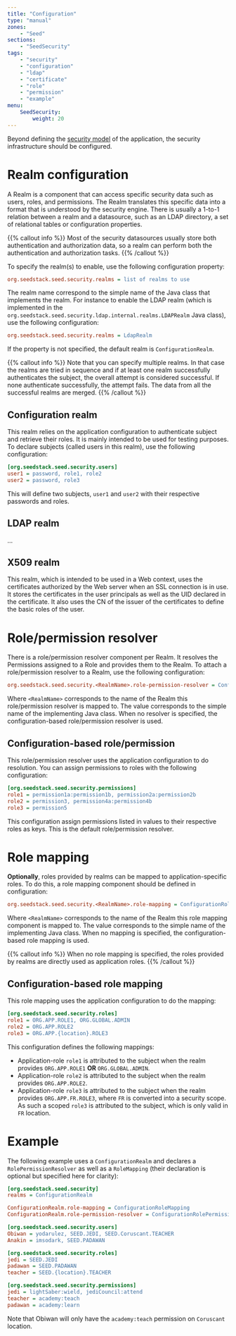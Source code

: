 ```yaml
---
title: "Configuration"
type: "manual"
zones:
    - "Seed"
sections:
    - "SeedSecurity"
tags:
    - "security"
    - "configuration"
    - "ldap"
    - "certificate"
    - "role"
    - "permission"
    - "example"
menu:
    SeedSecurity:
        weight: 20
---
```


Beyond defining the [security model](../security-model) of the application, the security infrastructure should be
configured.

# Realm configuration

A Realm is a component that can access specific security data such as users, roles, and permissions. The Realm translates 
this specific data into a format that is understood by the security engine. There is usually a 1-to-1 relation between
a realm and a datasource, such as an LDAP directory, a set of relational tables or configuration properties.
 
{{% callout info %}}
Most of the security datasources usually store both authentication and authorization data, so a realm can perform both 
the authentication and authorization tasks.
{{% /callout %}}

To specify the realm(s) to enable, use the following configuration property:

```ini
org.seedstack.seed.security.realms = list of realms to use
```
    
The realm name correspond to the simple name of the Java class that implements the realm. For instance to enable the
LDAP realm (which is implemented in the `org.seedstack.seed.security.ldap.internal.realms.LDAPRealm` Java class), use 
the following configuration:

```ini
org.seedstack.seed.security.realms = LdapRealm
```
    
If the property is not specified, the default realm is `ConfigurationRealm`.

{{% callout info %}}
Note that you can specify multiple realms. In that case the realms are tried in sequence and if at least one realm
successfully authenticates the subject, the overall attempt is considered successful. If none authenticate successfully, 
the attempt fails. The data from all the successful realms are merged.
{{% /callout %}}

## Configuration realm

This realm relies on the application configuration to authenticate subject and retrieve their roles. It is mainly intended
to be used for testing purposes. To declare subjects (called users in this realm), use the following configuration:
 
```ini
[org.seedstack.seed.security.users]
user1 = password, role1, role2
user2 = password, role3
```

This will define two subjects, `user1` and `user2` with their respective passwords and roles.

## LDAP realm

...

## X509 realm

This realm, which is intended to be used in a Web context, uses the certificates authorized by the Web server when an SSL 
connection is in use. It stores the certificates in the user principals as well as the UID declared in the certificate. 
It also uses the CN of the issuer of the certificates to define the basic roles of the user.

# Role/permission resolver

There is a role/permission resolver component per Realm. It resolves the Permissions assigned to a Role and provides them 
to the Realm. To attach a role/permission resolver to a Realm, use the following configuration:

```ini
org.seedstack.seed.security.<RealmName>.role-permission-resolver = ConfigurationRolePermissionResolver
```
    
Where `<RealmName>` corresponds to the name of the Realm this role/permission resolver is mapped to. The value corresponds
to the simple name of the implementing Java class. When no resolver is specified, the configuration-based role/permission
resolver is used.

## Configuration-based role/permission

This role/permission resolver uses the application configuration to do resolution. You can assign permissions to roles
with the following configuration:

```ini
[org.seedstack.seed.security.permissions]
role1 = permission1a:permission1b, permission2a:permission2b
role2 = permission3, permission4a:permission4b
role3 = permission5
```

This configuration assign permissions listed in values to their respective roles as keys. This is the default role/permission
resolver.

# Role mapping

**Optionally**, roles provided by realms can be mapped to application-specific roles. To do this, a role mapping component
should be defined in configuration:

```ini
org.seedstack.seed.security.<RealmName>.role-mapping = ConfigurationRoleMapping
```
    
Where `<RealmName>` corresponds to the name of the Realm this role mapping component is mapped to. The value corresponds
to the simple name of the implementing Java class. When no mapping is specified, the configuration-based role mapping
is used.

{{% callout info %}}
When no role mapping is specified, the roles provided by realms are directly used as application roles.
{{% /callout %}}
    
## Configuration-based role mapping

This role mapping uses the application configuration to do the mapping:

```ini
[org.seedstack.seed.security.roles]
role1 = ORG.APP.ROLE1, ORG.GLOBAL.ADMIN
role2 = ORG.APP.ROLE2
role3 = ORG.APP.{location}.ROLE3
```

This configuration defines the following mappings:

* Application-role `role1` is attributed to the subject when the realm provides `ORG.APP.ROLE1` **OR** `ORG.GLOBAL.ADMIN`.
* Application-role `role2` is attributed to the subject when the realm provides `ORG.APP.ROLE2`.
* Application-role `role3` is attributed to the subject when the realm provides `ORG.APP.FR.ROLE3`, where `FR` is converted 
into a security scope. As such a scoped `role3` is attributed to the subject, which is only valid in `FR` location.

# Example

The following example uses a `ConfigurationRealm` and declares a `RolePermissionResolver` as well as a `RoleMapping`
(their declaration is optional but specified here for clarity):

```ini
[org.seedstack.seed.security]
realms = ConfigurationRealm

ConfigurationRealm.role-mapping = ConfigurationRoleMapping
ConfigurationRealm.role-permission-resolver = ConfigurationRolePermissionResolver

[org.seedstack.seed.security.users]
Obiwan = yodarulez, SEED.JEDI, SEED.Coruscant.TEACHER
Anakin = imsodark, SEED.PADAWAN

[org.seedstack.seed.security.roles]
jedi = SEED.JEDI
padawan = SEED.PADAWAN
teacher = SEED.{location}.TEACHER

[org.seedstack.seed.security.permissions]
jedi = lightSaber:wield, jediCouncil:attend
teacher = academy:teach
padawan = academy:learn
```

Note that Obiwan will only have the `academy:teach` permission on `Coruscant` location.
